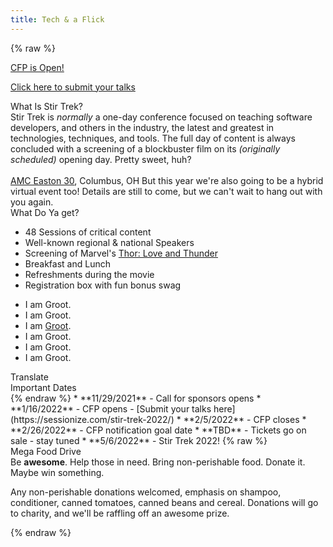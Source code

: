 ```yaml
---
title: Tech & a Flick
---
```



{% raw %}
<div class="row" id="stirTrekHeroContainer">
    <!-- <a href="https://www.marktapparel.com/store/c55/Stir_Trek.html" target="_blank" rel="noopener noreferrer">
        <div id="dateAndCostContainer" class="comic-panel-body comic-panel-subdued">
            2020 is Cancelled<br>
            <p style="font-size: .7em">but you can support us by visiting</p>
            <p class="registerNow" style="font-size: 1.7em">STORE TREK</p>
            <br>
        </div> -->
    <!--</a>-->
    <!-- <div id="dateAndCostContainer" class="comic-panel-body comic-panel-subdued">
        <p class="date">Stir Trek - Columbus, OH</p>
        <p class="date">6 May 2022</p>
    </div> -->
    <!-- <a href="https://stirtrek2021virtual.eventbrite.com/" target="_blank" rel="noopener noreferrer">
    <div id="dateAndCostContainer" class="comic-panel-body comic-panel-subdued">
        <p class="date">Stir Trek 2021 Is Virtual<br>7 May 2021</p>
        <br>
        <p class="registerNow">Register Now!</p>
    </div>
    </a> -->
    <a href="https://sessionize.com/stir-trek-2022/" target="_blank" rel="noopener noreferrer">
        <div id="dateAndCostContainer" class="comic-panel-body comic-panel-subdued">
            <p class="date">CFP is Open!</p>
            <p class="registerNow">Click here to submit your talks</p>
        </div>
    </a>
</div>

<!-- <div class="row">
    <div class="col-md-12">
        <div class="comic-panel-header comic-panel-gold offset">
            Stir Trek is Friday May 7th!
        </div>
        <div class="comic-panel-body with-header">
            <p>We are less than 48 hours away from Stir Trek: 2021 Virtual Edition (We Miss You) and we wanted to remind you of a few items.</p>
            <h2>Livestream</h2>
            <p>This year's event will be livestreamed on the <a href="https://youtube.com/stirtrek">Stir Trek YouTube channel</a> on May 7th, 2021 from 10am-4pm Eastern Time.  The schedule for the event is at <a href="https://stirtrek.com/schedule">https://stirtrek.com/schedule</a></p>
            <h2>Slack</h2>
            <p>Please join our <a href="http://stirtrekslack.herokuapp.com/">Slack</a> to join in discussions, ask questions during sessions, and interact with other attendees from the Stir Trek community.</p>
            <h2>Stir Scholarship</h2>
            <p>Stir Scholarship is a scholarship for young women pursuing a degree in software engineering.  The heart of Stir Scholarship is to promote gender diversity within the IT profession.  Please consider making a donation: <a href="https://www.stirscholarship.org/">https://www.stirscholarship.org/</a></p>
            <h2>Store Trek</h2>
            <p>Since we aren't doing registration boxes this year, how do you get your swag / shirt and help the Stir Trek community keep going?  Check out our online store with a curated selection of brand new items and previous Stir Trek shirts: <a href="https://store.stirtrek.com">https://store.stirtrek.com</a></p>
        </div>
    </div>
</div> -->
<!--<div class="row">
    <div class="col-md-6">
        <div class="comic-panel-header offset">
            What Do I Get
        </div>
        <div class="comic-panel-body with-header">
            <p>We will be sharing 12 different technical sessions from experts around the software development industry.  It will be one single track, so you also won't have to choose between sessions.  In addition to the content, you will also be able to get exactly the snacks and drinks you want, any the time you want, by walking over to your kitchen during the event.  Make sure to stock up!  There won't be any lines, crowded hallways, or packed theaters to contend with, and all of your favorite things will be there.</p>
        </div>
    </div>
        <div class="col-md-6">
        <div class="comic-panel-header offset">
            Collaborative Viewing
        </div>
        <div class="comic-panel-body with-header">
            <p>Even though we can't be together in person during the event, we want you to be able to participate in those hallway conversations that are the best part of every conference.  Our Slack community will be an important part of those conversations.  If you're not already a member, head over to <a href="http://stirtrekslack.herokuapp.com">stirtrekslack.herokuapp.com</a> and sign up.  There will be hundreds of us there chatting about what's happening on stage, what's happening in our lives, and what we are all working on.  We can't wait to connect with all of you again.</p>
        </div>
    </div>
    <div class="col-md-6">
        <div class="comic-panel-header offset">
            FAQ - Sponsors
        </div>
        <div class="comic-panel-body with-header">
            <p class="question">Are there options to sponsor?</p>
            <p>Absolutely! but once again - this is a very limited event, so we don't have as many traditional sponsorship openings as we typically do. If you were a sponsor for 2019/2020, be on the lookout for a separate email from us.</p>
            <p class="question">What happens to my sponsorship that we opted to keep for the next live event?</p>
            <p>Same as an attendee - this event is a totally separate one-off. If you chose to keep your sponsorship from the canceled 2020 event, those aren't going anywhere and you will still be good to go for our next in-person event. As an extra thanks, we will also be sending you a way to get in the front of the line for the same number of tickets to this event as you would normally get for your 2020 sponsorship level.</p>
        </div>
    </div>
</div>-->
<div class="row">
    <div class="col-md-6">
        <div class="comic-panel-header offset comic-panel-gold">
            What Is Stir Trek?
        </div>
        <div class="comic-panel-body with-header">
            Stir Trek is <em>normally</em> a one-day conference focused on teaching software developers, and others in the industry, the latest and greatest in technologies, techniques, and tools. The full day of content is always concluded with a screening of a blockbuster film on its <i>(originally scheduled)</i> opening day. Pretty sweet, huh?
            <br>
            <br>
            <a href="https://goo.gl/maps/wVdUQNDfXd9Zxd2P8">AMC Easton 30</a>, Columbus, OH
            But this year we're also going to be a hybrid virtual event too! Details are still to come, but we can't wait to hang out with you again.
        </div>
    </div>
    <div class="col-md-6">
        <div class="comic-panel-header offset" id="whatigetheader">What Do Ya get?</div>
        <div class="comic-panel-body with-header" id="whatiget">
            <ul>
                <li>48 Sessions of critical content</li>
                <li>Well-known regional &amp; national Speakers</li>
                <li>Screening of Marvel's <a href="https://www.marvel.com/movies/thor-love-and-thunder">Thor: Love and Thunder</a></li>
                <li>Breakfast and Lunch</li>
                <li>Refreshments during the movie</li>
                <li>Registration box with fun bonus swag</li>
            </ul>
            <div class="comic-panel-inset"></div>
        </div>
        <div class="comic-panel-body with-header hidden" id="whatigetGroot">
            <ul>
                <li>I am Groot.</li>
                <li>I am Groot.</li>
                <li>I am <a href="https://www.marvel.com/movies/thor-love-and-thunder">Groot</a>.</li>
                <li>I am Groot.</li>
                <li>I am Groot.</li>
                <li>I am Groot.</li>
            </ul>
            <div class="comic-panel-inset"></div>
        </div>
        <div class="comic-panel-footer offset">
            <a id="translate">Translate</a>
        </div>
        <script>
            document.getElementById('translate').addEventListener('click', () => {
                document.getElementById('whatiget').classList.toggle('hidden');
                document.getElementById('whatigetGroot').classList.toggle('hidden');
            });
        </script>
    </div>
</div>

<div class="row">
    <div class="col-md-6">
        <div class="comic-panel-header offset">
            Important Dates
        </div>
        <div class="comic-panel-body with-header small">
{% endraw %}
* **11/29/2021** - Call for sponsors opens
* **1/16/2022** - CFP opens - [Submit your talks here](https://sessionize.com/stir-trek-2022/)
* **2/5/2022**  - CFP closes
* **2/26/2022** - CFP notification goal date
* **TBD** - Tickets go on sale - stay tuned
* **5/6/2022** - Stir Trek 2022!
{% raw %}
<!-- 
* **TBD** - Last day to edit shipping information
* **TBD** - Last day for refunds
* **TBD** - Boxes begin shipping -->
        </div>
    </div>  
<div class="col-md-6">
        <div class="comic-panel-header offset">Mega Food Drive</div>
        <div class="comic-panel-body with-header">
            Be <strong>awesome</strong>. Help those in need. Bring non-perishable food. Donate it. Maybe win something.
            <p class="small">
                Any non-perishable donations welcomed, emphasis on shampoo, conditioner, canned tomatoes, canned beans and cereal. Donations will go to charity, and we'll be raffling off an awesome prize.
            </p>
        </div>
    </div>
</div>
{% endraw %}

[//]: # (Looking for the sponsors footer? It's in /themes/layout/index.ejs)
